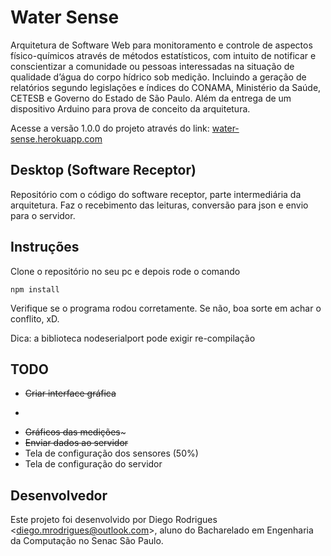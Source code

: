 # Water Sense

Arquitetura de Software Web para monitoramento e controle de aspectos físico-químicos através de métodos estatísticos, com intuito de notificar e conscientizar a comunidade ou pessoas interessadas na situação de qualidade d’água do corpo hídrico sob medição. Incluindo a geração de relatórios segundo legislações e índices do CONAMA, Ministério da Saúde, CETESB e Governo do Estado de São Paulo. Além da entrega de um dispositivo Arduino para prova de conceito da arquitetura.

Acesse a versão 1.0.0 do projeto através do link: [water-sense.herokuapp.com](http://water-sense.herokuapp.com)

## Desktop (Software Receptor)

Repositório com o código do software receptor, parte intermediária da arquitetura. Faz o recebimento das leituras, conversão para json e envio para o servidor.

## Instruções

Clone o repositório no seu pc e depois rode o comando

```
npm install
```

Verifique se o programa rodou corretamente. Se não, boa sorte em achar o conflito, xD.

Dica: a biblioteca nodeserialport pode exigir re-compilação

## TODO

- ~~Criar interface gráfica~~
- ~~~Ler porta serial~~
- ~~Gráficos das medições~~~
- ~~Enviar dados ao servidor~~
- Tela de configuração dos sensores (50%)
- Tela de configuração do servidor

## Desenvolvedor

Este projeto foi desenvolvido por Diego Rodrigues <[diego.mrodrigues@outlook.com](mailto:diego.mrodrigues@outlook.com)>, aluno do Bacharelado em Engenharia da Computação no Senac São Paulo.
